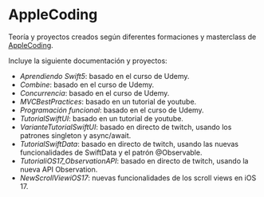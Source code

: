 # AppleCoding
Teoría y proyectos creados según diferentes formaciones y masterclass de [AppleCoding](https://www.youtube.com/@applecoding/featured).

Incluye la siguiente documentación y proyectos:

* *Aprendiendo Swift5*: basado en el curso de Udemy.
* *Combine*: basado en el curso de Udemy.
* *Concurrencia*: basado en el curso de Udemy.
* *MVCBestPractices*: basado en un tutorial de youtube.
* *Programación funcional*: basado en el curso de Udemy.
* *TutorialSwiftUI*: basado en un tutorial de youtube.
* *VarianteTutorialSwiftUI*: basado en directo de twitch, usando los patrones singleton y async/await.
* *TutorialSwiftData*: basado en directo de twitch, usando las nuevas funcionalidades de SwiftData y el patrón @Observable.
* *TutorialiOS17_ObservationAPI*: basado en directo de twitch, usando la nueva API Observation.
* *NewScrollViewiOS17*: nuevas funcionalidades de los scroll views en iOS 17.

